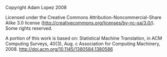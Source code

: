 Copyright Adam Lopez 2008

Licensed under the Creative Commons Attribution-Noncommercial-Share Alike 3.0
license (http://creativecommons.org/licenses/by-nc-sa/3.0/). Some rights reserved.

A portion of this work is based on: Statistical Machine Translation, in ACM Computing
Surveys, 40(3), Aug. c Association for Computing Machinery, 2008.
http://doi.acm.org/10.1145/1380584.1380586
